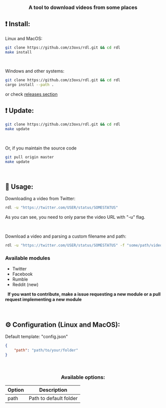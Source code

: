 <div align="center">
    <h3>A tool to download videos from some places</h3>
</div>

## ❗️ Install:

Linux and MacOS:
```bash
git clone https://github.com/z3oxs/rdl.git && cd rdl
make install
```

&nbsp;

Windows and other systems:
```bash
git clone https://github.com/z3oxs/rdl.git && cd rdl
cargo install --path .
```

or check [releases section](https://github.com/z3oxs/rdl/releases/)

## ❗️ Update:
```bash
git clone https://github.com/z3oxs/rdl.git && cd rdl
make update
```

&nbsp;

Or, if you maintain the source code
```bash
git pull origin master
make update
```

&nbsp;
## 🚀 Usage:
Downloading a video from Twitter:
```bash
rdl -u "https://twitter.com/USER/status/SOMESTATUS"
```

As you can see, you need to only parse the video URL with "-u" flag.

&nbsp;

Download a video and parsing a custom filename and path:
```bash
rdl -u "https://twitter.com/USER/status/SOMESTATUS" -f "some/path/video.mp4"
```

### Available modules
- Twitter
- Facebook
- Rumble
- Reddit (new)

&nbsp;
**If you want to contribute, make a issue requesting a new module or a pull request implementing a new module**

&nbsp;

## ⚙️ Configuration (Linux and MacOS):

Default template: "config.json"
```json
{
    "path": "path/to/your/folder"
}
```

&nbsp;
<div align="center">

### Available options:
| Option | Description |
|--------|-------------|
| path | Path to default folder |

</div>
